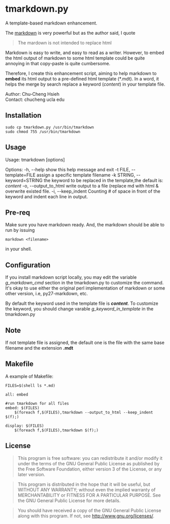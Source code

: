 # tmarkdown.py

A template-based markdown enhancement.

The [markdown](http://daringfireball.net/projects/markdown/) is very powerful
but as the author said, I quote

>  The mardown is not intended to replace html


Markdown is easy to write, and easy to read as a writer.
However, to embed the html output of markdown to some html template could
be quite annoying in that copy-paste is quite cumbersome.  

Therefore, I create this enhancement script, aiming to help
markdown to **embed** its html output to a pre-defined html template (*.mdt).
In a word, it helps the merge by search replace a keyword ($content$) in your 
template file.

Author: Chu-Cheng Hsieh  
Contact: chucheng <at> ucla <dot> edu


## Installation

	sudo cp tmarkdown.py /usr/bin/tmarkdown
	sudo chmod 755 /usr/bin/tmarkdown
	
## Usage
Usage: tmarkdown [options] <markdown file>

Options:
  -h, --help            show this help message and exit
  -t FILE, --template=FILE
                        assign a specific template filename
  -k STRING, --keyword=STRING
                        the keyword to be replaced in the template,the default
                        is: $content$
  -o, --output_to_html  write output to a file (replace md with html &
                        overwrite existed file.
  -i, --keep_indent     Counting # of space in front of the keyword and indent
                        each line in output.


## Pre-req
Make sure you have markdown ready. And,
the markdown should be able to run by issuing

	markdown <filename>
	
in your shell.


## Configuration
If you install markdown script locally, you
may edit the variable *g_markdown_cmd* section in the tmarkdown.py
to customize the command. It's okay to use either the original perl
implementation of markdown or some other version, i.e, py27-markdown, etc.

By default the keyword used in the template file is **$content$**. 
To customize the keyword, you should change varable *g_keyword_in_template*
in the tmarkdown.py 


## Note

If not template file is assigned, the default one is the file with the same base filename and
the extension **.mdt**

## Makefile

A example of Makefile:

	FILES=$(shell ls *.md)
	
	all: embed
			
	#run tmarkdown for all files
	embed: $(FILES)
		$(foreach f,$(FILES),tmarkdown --output_to_html --keep_indent $(f);)
	
	display: $(FILES)
		$(foreach f,$(FILES),tmarkdown $(f);)



## License

> This program is free software: you can redistribute it and/or modify
    it under the terms of the GNU General Public License as published by
    the Free Software Foundation, either version 3 of the License, or
    any later version.

>This program is distributed in the hope that it will be useful,
    but WITHOUT ANY WARRANTY; without even the implied warranty of
    MERCHANTABILITY or FITNESS FOR A PARTICULAR PURPOSE.  See the
    GNU General Public License for more details.

>You should have received a copy of the GNU General Public License
    along with this program.  If not, see <http://www.gnu.org/licenses/>.